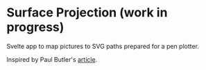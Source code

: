 # Surface Projection (work in progress)


Svelte app to map pictures to SVG paths prepared for a pen plotter.

Inspired by Paul Butler's [article](https://nb.paulbutler.org/surface-projection/).